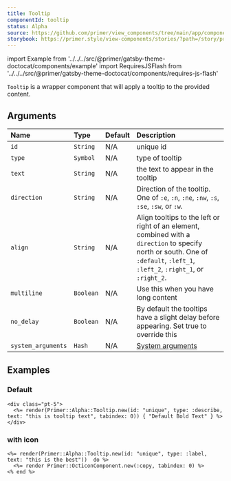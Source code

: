 ```yaml
---
title: Tooltip
componentId: tooltip
status: Alpha
source: https://github.com/primer/view_components/tree/main/app/components/primer/alpha/tooltip.rb
storybook: https://primer.style/view-components/stories/?path=/story/primer-alpha-tooltip
---
```


import Example from '../../../src/@primer/gatsby-theme-doctocat/components/example'
import RequiresJSFlash from '../../../src/@primer/gatsby-theme-doctocat/components/requires-js-flash'

<RequiresJSFlash />

<!-- Warning: AUTO-GENERATED file, do not edit. Add code comments to your Ruby instead <3 -->

`Tooltip` is a wrapper component that will apply a tooltip to the provided content.

## Arguments

| Name | Type | Default | Description |
| :- | :- | :- | :- |
| `id` | `String` | N/A | unique id |
| `type` | `Symbol` | N/A | type of tooltip |
| `text` | `String` | N/A | the text to appear in the tooltip |
| `direction` | `String` | N/A | Direction of the tooltip. One of `:e`, `:n`, `:ne`, `:nw`, `:s`, `:se`, `:sw`, or `:w`. |
| `align` | `String` | N/A | Align tooltips to the left or right of an element, combined with a `direction` to specify north or south. One of `:default`, `:left_1`, `:left_2`, `:right_1`, or `:right_2`. |
| `multiline` | `Boolean` | N/A | Use this when you have long content |
| `no_delay` | `Boolean` | N/A | By default the tooltips have a slight delay before appearing. Set true to override this |
| `system_arguments` | `Hash` | N/A | [System arguments](/system-arguments) |

## Examples

### Default

<Example src="<div class='pt-5'>  <tooltip-container tabindex='0' data-view-component='true' class='alpha-tooltipped-container'>  <span aria-describedby='unique-tooltip' id='unique' tabindex='0' data-view-component='true'>    Default Bold Text</span>  <p hidden='hidden' id='unique-tooltip' role='tooltip' data-view-component='true' class='alpha-tooltipped'>this is tooltip text</p></tooltip-container></div>" />

```erb
<div class="pt-5">
  <%= render(Primer::Alpha::Tooltip.new(id: "unique", type: :describe, text: "this is tooltip text", tabindex: 0)) { "Default Bold Text" } %>
</div>
```

### with icon

<Example src="<tooltip-container data-view-component='true' class='alpha-tooltipped-container'>  <span aria-labelledby='unique-tooltip' id='unique' tabindex='0' data-view-component='true'>      <svg tabindex='0' aria-hidden='true' height='16' viewBox='0 0 16 16' version='1.1' width='16' data-view-component='true' class='octicon octicon-copy'>    <path fill-rule='evenodd' d='M0 6.75C0 5.784.784 5 1.75 5h1.5a.75.75 0 010 1.5h-1.5a.25.25 0 00-.25.25v7.5c0 .138.112.25.25.25h7.5a.25.25 0 00.25-.25v-1.5a.75.75 0 011.5 0v1.5A1.75 1.75 0 019.25 16h-7.5A1.75 1.75 0 010 14.25v-7.5z'></path><path fill-rule='evenodd' d='M5 1.75C5 .784 5.784 0 6.75 0h7.5C15.216 0 16 .784 16 1.75v7.5A1.75 1.75 0 0114.25 11h-7.5A1.75 1.75 0 015 9.25v-7.5zm1.75-.25a.25.25 0 00-.25.25v7.5c0 .138.112.25.25.25h7.5a.25.25 0 00.25-.25v-7.5a.25.25 0 00-.25-.25h-7.5z'></path></svg></span>  <p hidden='hidden' id='unique-tooltip' role='tooltip' data-view-component='true' class='alpha-tooltipped'>this is the best</p></tooltip-container>" />

```erb
<%= render(Primer::Alpha::Tooltip.new(id: "unique", type: :label, text: "this is the best"))  do %>
  <%= render Primer::OcticonComponent.new(:copy, tabindex: 0) %>
<% end %>
```
